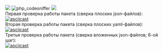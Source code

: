 <a href="https://codeclimate.com/github/DaaN88/php-project-lvl2/maintainability"><img src="https://api.codeclimate.com/v1/badges/279c8494dbed6cb17b66/maintainability" /></a>
![php_сodesniffer](https://github.com/DaaN88/php-project-lvl2/workflows/php_%D1%81odesniffer/badge.svg)
<a href="https://codeclimate.com/github/DaaN88/php-project-lvl2/test_coverage"><img src="https://api.codeclimate.com/v1/badges/279c8494dbed6cb17b66/test_coverage" /></a><br/>
Первая проверка работы пакета (сверка плоских json-файлов): <br/>
[![asciicast](https://asciinema.org/a/BiXU503jIuWW9jPQDZAxuMLM6.svg)](https://asciinema.org/a/BiXU503jIuWW9jPQDZAxuMLM6)<br/>
Вторая проверка работы пакета (сверка плоских yaml-файлов): <br/>
[![asciicast](https://asciinema.org/a/3ZCurQmW4Ag3cnB0VdAK8GEVZ.svg)](https://asciinema.org/a/3ZCurQmW4Ag3cnB0VdAK8GEVZ)<br/>
Третья проверка работы пакета (сверка вложенных json-файлов; 6-ой шаг):<br/>
[![asciicast](https://asciinema.org/a/6pTFf9P7PUN7xA3YpYrTFHtEJ.svg)](https://asciinema.org/a/6pTFf9P7PUN7xA3YpYrTFHtEJ)
